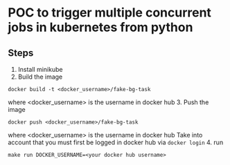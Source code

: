 # POC to trigger multiple concurrent jobs in kubernetes from python
## Steps
1. Install minikube
2. Build the image
```
docker build -t <docker_username>/fake-bg-task
```
where <docker_username> is the username in docker hub
3. Push the image
```
docker push <docker_username>/fake-bg-task
```
where <docker_username> is the username in docker hub
Take into account that you must first be logged in docker hub via `docker login`
4. run
```
make run DOCKER_USERNAME=<your docker hub username>
```
